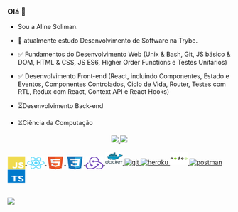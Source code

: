 ### Olá 👋
- Sou a Aline Soliman.
- 🌱 atualmente estudo Desenvolvimento de Software na Trybe.

- ✅ Fundamentos do Desenvolvimento Web (Unix & Bash, Git, JS básico & DOM, HTML & CSS, JS ES6, Higher Order Functions e Testes Unitários)

- ✅ Desenvolvimento Front-end (React, incluindo Componentes, Estado e Eventos, Componentes Controlados, Ciclo de Vida, Router, Testes com RTL, Redux com React, Context API e React Hooks)

- :hourglass_flowing_sand:Desenvolvimento Back-end

- :hourglass_flowing_sand:Ciência da Computação

<!--
**AlineSoliman/AlineSoliman** is a ✨ _special_ ✨ repository because its `README.md` (this file) appears on your GitHub profile.

Here are some ideas to get you started:

- 🔭 I’m currently working on ...
- 🌱 I’m currently learning ...
- 👯 I’m looking to collaborate on ...
- 🤔 I’m looking for help with ...
- 💬 Ask me about ...
- 📫 How to reach me: ...
- 😄 Pronouns: ...
- ⚡ Fun fact: ...
-->
<div align="center">
  <a href="https://github.com/AlineSoliman">
  <img height="160em" src="https://github-readme-stats.vercel.app/api?username=AlineSoliman&show_icons=true&theme=dark&include_all_commits=true&count_private=true"/>
  <img height="160em" src="https://github-readme-stats.vercel.app/api/top-langs/?username=AlineSoliman&layout=compact&langs_count=7&theme=dark"/>
</div>
<div style="display: inline_block"><br>
  <img align="center" alt="aline-Js" height="30" width="40" src="https://raw.githubusercontent.com/devicons/devicon/master/icons/javascript/javascript-plain.svg">
  <img align="center" alt="aline-React" height="30" width="40" src="https://raw.githubusercontent.com/devicons/devicon/master/icons/react/react-original.svg">
  <img align="center" alt="aline-HTML" height="30" width="40" src="https://raw.githubusercontent.com/devicons/devicon/master/icons/html5/html5-original.svg">
  <img align="center" alt="aline-CSS" height="30" width="40" src="https://raw.githubusercontent.com/devicons/devicon/master/icons/css3/css3-original.svg">
<img src="https://raw.githubusercontent.com/devicons/devicon/master/icons/redux/redux-original.svg" alt="aline-redux" width="40" height="30" align="center"/>
<a href="https://www.docker.com/" target="_blank" rel="noreferrer"> <img src="https://raw.githubusercontent.com/devicons/devicon/master/icons/docker/docker-original-wordmark.svg" alt="docker" width="40" height="30"/> </a> <a href="https://git-scm.com/" target="_blank" rel="noreferrer"> <img src="https://www.vectorlogo.zone/logos/git-scm/git-scm-icon.svg" alt="git" width="40" height="30"/> </a> <a href="https://heroku.com" target="_blank" rel="noreferrer"> <img src="https://www.vectorlogo.zone/logos/heroku/heroku-icon.svg" alt="heroku" width="40" height="30"/> </a> <a href="https://nodejs.org" target="_blank" rel="noreferrer"> <img src="https://raw.githubusercontent.com/devicons/devicon/master/icons/nodejs/nodejs-original-wordmark.svg" alt="nodejs" width="40" height="30"/> </a> <a href="https://postman.com" target="_blank" rel="noreferrer"> <img src="https://www.vectorlogo.zone/logos/getpostman/getpostman-icon.svg" alt="postman" width="40" height="30"/> </a> <a href="https://www.typescriptlang.org/" target="_blank" rel="noreferrer"> <img src="https://raw.githubusercontent.com/devicons/devicon/master/icons/typescript/typescript-original.svg" alt="typescript" width="40" height="30"/> </a> 
</div>
  
  ##
 
<div> 
    <a href="https://linkedin.com/in/alinesoliman" target="_blank"><img src="https://img.shields.io/badge/-LinkedIn-%230077B5?style=for-the-badge&logo=linkedin&logoColor=white" target="_blank"></a> 
<!--  
 <img align="center" alt="aline-Ts" height="30" width="40" src="https://raw.githubusercontent.com/devicons/devicon/master/icons/typescript/typescript-plain.svg">
  ![Snake animation](https://github.com/AlineSoliman/AlineSoliman/blob/output/github-contribution-grid-snake.svg)
 
</div>

 --> -->
